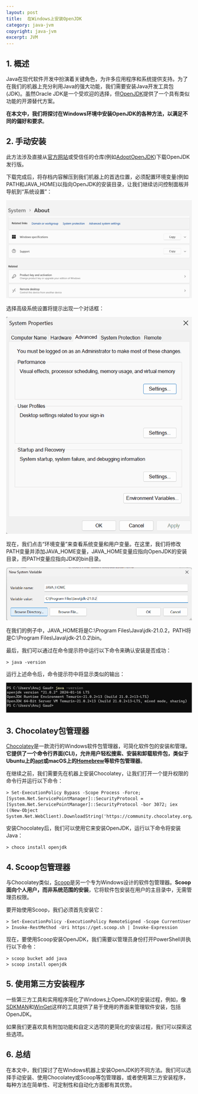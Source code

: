 ```yaml
---
layout: post
title:  在Windows上安装OpenJDK
category: java-jvm
copyright: java-jvm
excerpt: JVM
---
```


## 1. 概述

Java在现代软件开发中扮演着关键角色，为许多应用程序和系统提供支持。为了在我们的机器上充分利用Java的强大功能，我们需要安装Java开发工具包(JDK)。虽然Oracle JDK是一个受欢迎的选择，但[OpenJDK](https://openjdk.org/)提供了一个具有类似功能的开源替代方案。

**在本文中，我们将探讨在Windows环境中安装OpenJDK的各种方法，以满足不同的偏好和要求**。

## 2. 手动安装

此方法涉及直接从[官方网站](https://jdk.java.net/)或受信任的仓库(例如[AdoptOpenJDK](https://adoptopenjdk.net/releases.html))下载OpenJDK发行版。

下载完成后，将存档内容解压到我们机器上的首选位置，必须配置环境变量(例如PATH和JAVA_HOME)以指向OpenJDK的安装目录，让我们继续访问控制面板并导航到“系统设置”：

![](/assets/images/2025/javajvm/openjdkwindowsinstallation01.png)

选择高级系统设置将提示出现一个对话框：

![](/assets/images/2025/javajvm/openjdkwindowsinstallation02.png)

现在，我们点击“环境变量”来查看系统变量和用户变量。在这里，我们将修改PATH变量并添加JAVA_HOME变量，JAVA_HOME变量应指向OpenJDK的安装目录，而PATH变量应指向JDK的bin目录。

![](/assets/images/2025/javajvm/openjdkwindowsinstallation03.png)

在我们的例子中，JAVA_HOME将是C:\\Program Files\\Java\\jdk-21.0.2，PATH将是C:\\Program Files\\Java\\jdk-21.0.2\\bin。

最后，我们可以通过在命令提示符中运行以下命令来确认安装是否成功：

```shell
> java -version
```

运行上述命令后，命令提示符中将显示类似的输出：

![](/assets/images/2025/javajvm/openjdkwindowsinstallation04.png)

## 3. Chocolatey包管理器

[Chocolatey](https://chocolatey.org/)是一款流行的Windows软件包管理器，可简化软件包的安装和管理。**它提供了一个命令行界面(CLI)，允许用户轻松搜索、安装和卸载软件包，类似于Ubuntu上的[apt](https://www.baeldung.com/linux/yum-and-apt)或macOS上的[Homebrew](https://www.baeldung.com/linux/homebrew)等软件包管理器**。

在继续之前，我们需要先在机器上安装Chocolatey，让我们打开一个提升权限的命令行并运行以下命令：

```shell
> Set-ExecutionPolicy Bypass -Scope Process -Force; [System.Net.ServicePointManager]::SecurityProtocol = [System.Net.ServicePointManager]::SecurityProtocol -bor 3072; iex ((New-Object System.Net.WebClient).DownloadString('https://community.chocolatey.org/install.ps1'))
```

安装Chocolatey后，我们可以使用它来安装OpenJDK，运行以下命令将安装Java：

```shell
> choco install openjdk
```

## 4. Scoop包管理器

与Chocolatey类似，[Scoop](https://scoop.sh/)是另一个专为Windows设计的软件包管理器。**Scoop面向个人用户，而非系统范围的安装**，它将软件包安装在用户的主目录中，无需管理员权限。

要开始使用Scoop，我们必须首先安装它：

```shell
> Set-ExecutionPolicy -ExecutionPolicy RemoteSigned -Scope CurrentUser 
> Invoke-RestMethod -Uri https://get.scoop.sh | Invoke-Expression
```

现在，要使用Scoop安装OpenJDK，我们需要以管理员身份打开PowerShell并执行以下命令：

```shell
> scoop bucket add java
> scoop install openjdk
```

## 5. 使用第三方安装程序

一些第三方工具和实用程序简化了Windows上OpenJDK的安装过程，例如，像[SDKMAN](https://sdkman.io/)和[WinGet](https://winget.run/)这样的工具提供了易于使用的界面来管理软件安装，包括OpenJDK。

如果我们更喜欢具有附加功能和自定义选项的更简化的安装过程，我们可以探索这些选项。

## 6. 总结

在本文中，我们探讨了在Windows机器上安装OpenJDK的不同方法。我们可以选择手动安装、使用Chocolatey或Scoop等包管理器，或者使用第三方安装程序，每种方法在简单性、可定制性和自动化方面都有其优势。